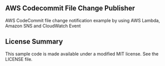 ## AWS Codecommit File Change Publisher

AWS CodeCommit file change notification example by using AWS Lambda, Amazon SNS and CloudWatch Event

## License Summary

This sample code is made available under a modified MIT license. See the LICENSE file.
